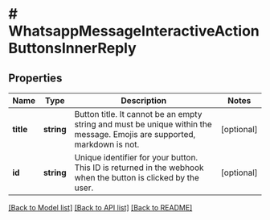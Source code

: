 # # WhatsappMessageInteractiveActionButtonsInnerReply

## Properties

Name | Type | Description | Notes
------------ | ------------- | ------------- | -------------
**title** | **string** | Button title. It cannot be an empty string and must be unique within the message. Emojis are supported, markdown is not. | [optional]
**id** | **string** | Unique identifier for your button. This ID is returned in the webhook when the button is clicked by the user. | [optional]

[[Back to Model list]](../../README.md#models) [[Back to API list]](../../README.md#endpoints) [[Back to README]](../../README.md)
